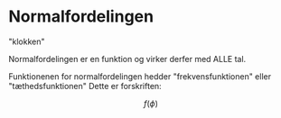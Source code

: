 # Normalfordelingen
"klokken"

Normalfordelingen er en funktion og virker derfer med ALLE tal.

Funktionenen for normalfordelingen hedder "frekvensfunktionen" eller "tæthedsfunktionen"
Dette er forskriften:

$$f(\phi)$$
